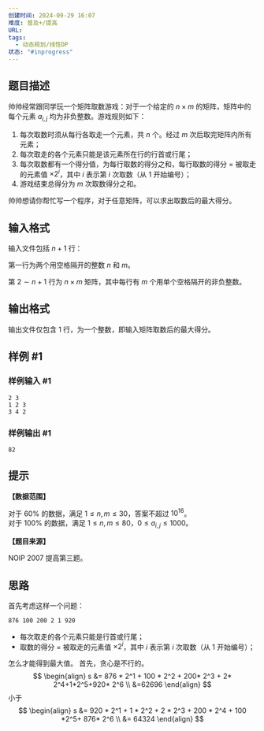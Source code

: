 ```yaml
---
创建时间: 2024-09-29 16:07
难度: 普及+/提高
URL: 
tags:
  - 动态规划/线性DP
状态: "#inprogress"
---
```

## 题目描述
帅帅经常跟同学玩一个矩阵取数游戏：对于一个给定的 $n \times m$ 的矩阵，矩阵中的每个元素 $a_{i,j}$ 均为非负整数。游戏规则如下：

1. 每次取数时须从每行各取走一个元素，共 $n$ 个。经过 $m$ 次后取完矩阵内所有元素；
2. 每次取走的各个元素只能是该元素所在行的行首或行尾；
3. 每次取数都有一个得分值，为每行取数的得分之和，每行取数的得分 = 被取走的元素值 $\times 2^i$，其中 $i$ 表示第 $i$ 次取数（从 $1$ 开始编号）；
4. 游戏结束总得分为 $m$ 次取数得分之和。

帅帅想请你帮忙写一个程序，对于任意矩阵，可以求出取数后的最大得分。

## 输入格式

输入文件包括 $n+1$ 行：

第一行为两个用空格隔开的整数 $n$ 和 $m$。

第 $2\sim n+1$ 行为 $n \times m$ 矩阵，其中每行有 $m$ 个用单个空格隔开的非负整数。

## 输出格式

输出文件仅包含 $1$ 行，为一个整数，即输入矩阵取数后的最大得分。

## 样例 #1

### 样例输入 #1

```
2 3
1 2 3
3 4 2
```

### 样例输出 #1

```
82
```

## 提示

**【数据范围】**

对于 $60\%$ 的数据，满足 $1\le n,m\le 30$，答案不超过 $10^{16}$。  
对于 $100\%$ 的数据，满足 $1\le n,m\le 80$，$0\le a_{i,j}\le1000$。

**【题目来源】**

NOIP 2007 提高第三题。

## 思路

首先考虑这样一个问题：

```txt
876 100 200 2 1 920
```

- 每次取走的各个元素只能是行首或行尾；
- 取数的得分 = 被取走的元素值 $\times 2^i$，其中 $i$ 表示第 $i$ 次取数（从 $1$ 开始编号）；

怎么才能得到最大值。
首先，贪心是不行的。
$$
\begin{align}
s &= 876 * 2^1 + 100 * 2^2 + 200* 2^3 + 2* 2^4+1*2^5+920* 2^6 \\
&=62696
\end{align}
$$
小于
$$
\begin{align}
s &= 920 * 2^1 + 1 * 2^2 + 2 * 2^3 + 200 * 2^4 + 100 *2^5+ 876* 2^6 \\
&= 64324
\end{align}
$$
